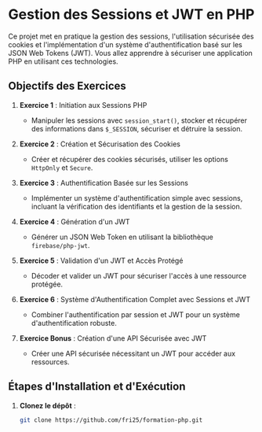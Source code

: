 # Gestion des Sessions et JWT en PHP

Ce projet met en pratique la gestion des sessions, l'utilisation sécurisée des cookies et l'implémentation d'un système d'authentification basé sur les JSON Web Tokens (JWT). Vous allez apprendre à sécuriser une application PHP en utilisant ces technologies.

## Objectifs des Exercices

1. **Exercice 1** : Initiation aux Sessions PHP
   - Manipuler les sessions avec `session_start()`, stocker et récupérer des informations dans `$_SESSION`, sécuriser et détruire la session.
   
2. **Exercice 2** : Création et Sécurisation des Cookies
   - Créer et récupérer des cookies sécurisés, utiliser les options `HttpOnly` et `Secure`.

3. **Exercice 3** : Authentification Basée sur les Sessions
   - Implémenter un système d'authentification simple avec sessions, incluant la vérification des identifiants et la gestion de la session.

4. **Exercice 4** : Génération d'un JWT
   - Générer un JSON Web Token en utilisant la bibliothèque `firebase/php-jwt`.

5. **Exercice 5** : Validation d'un JWT et Accès Protégé
   - Décoder et valider un JWT pour sécuriser l'accès à une ressource protégée.

6. **Exercice 6** : Système d'Authentification Complet avec Sessions et JWT
   - Combiner l'authentification par session et JWT pour un système d'authentification robuste.

7. **Exercice Bonus** : Création d'une API Sécurisée avec JWT
   - Créer une API sécurisée nécessitant un JWT pour accéder aux ressources.

## Étapes d'Installation et d'Exécution

1. **Clonez le dépôt** :

   ```bash
   git clone https://github.com/fri25/formation-php.git
